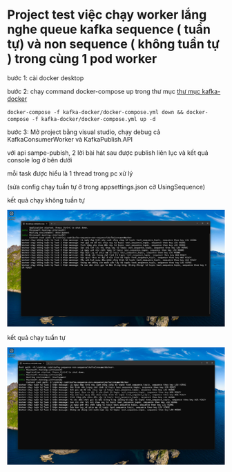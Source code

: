 # Project test việc chạy worker lắng nghe queue kafka sequence ( tuần tự) và non sequence ( không tuần tự ) trong cùng 1 pod worker

bước 1: cài docker desktop

bước 2: chạy command docker-compose up trong thư mục [thư mục kafka-docker](kafka-docker)

```
docker-compose -f kafka-docker/docker-compose.yml down && docker-compose -f kafka-docker/docker-compose.yml up -d
```

bước 3: Mở project bằng visual studio, chạy debug cả KafkaConsumerWorker và KafkaPublish.API

với api sampe-pubish, 2 lời bài hát sau được publish liên lục và kết quả console log ở bên dưới

mỗi task được hiểu là 1 thread trong pc xử lý

(sửa config chạy tuần tự ở trong appsettings.json cờ UsingSequence)

kết quả chạy không tuần tự

![alt text](<imgs/chạy không tuần tự.png>)

kết quả chạy tuần tự

![alt text](<imgs/chạy tuần tự.png>)
